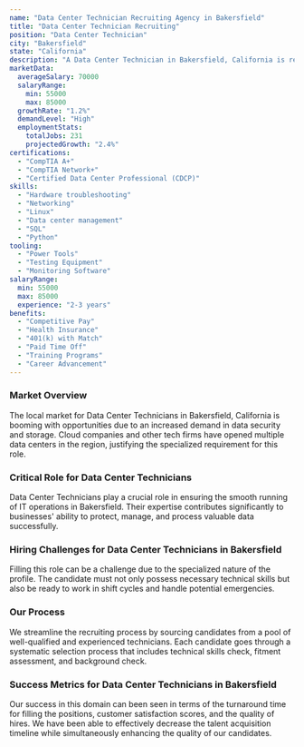 ```yaml
---
name: "Data Center Technician Recruiting Agency in Bakersfield"
title: "Data Center Technician Recruiting"
position: "Data Center Technician"
city: "Bakersfield"
state: "California"
description: "A Data Center Technician in Bakersfield, California is responsible for the management, maintenance, and troubleshooting of data center infrastructure and systems."
marketData:
  averageSalary: 70000
  salaryRange:
    min: 55000
    max: 85000
  growthRate: "1.2%"
  demandLevel: "High"
  employmentStats:
    totalJobs: 231
    projectedGrowth: "2.4%"
certifications:
  - "CompTIA A+"
  - "CompTIA Network+"
  - "Certified Data Center Professional (CDCP)"
skills:
  - "Hardware troubleshooting"
  - "Networking"
  - "Linux"
  - "Data center management"
  - "SQL"
  - "Python"
tooling:
  - "Power Tools"
  - "Testing Equipment"
  - "Monitoring Software"
salaryRange:
  min: 55000
  max: 85000
  experience: "2-3 years"
benefits:
  - "Competitive Pay"
  - "Health Insurance"
  - "401(k) with Match"
  - "Paid Time Off"
  - "Training Programs"
  - "Career Advancement"
---
```


### Market Overview
The local market for Data Center Technicians in Bakersfield, California is booming with opportunities due to an increased demand in data security and storage. Cloud companies and other tech firms have opened multiple data centers in the region, justifying the specialized requirement for this role.

### Critical Role for Data Center Technicians
Data Center Technicians play a crucial role in ensuring the smooth running of IT operations in Bakersfield. Their expertise contributes significantly to businesses' ability to protect, manage, and process valuable data successfully.

### Hiring Challenges for Data Center Technicians in Bakersfield
Filling this role can be a challenge due to the specialized nature of the profile. The candidate must not only possess necessary technical skills but also be ready to work in shift cycles and handle potential emergencies.

### Our Process
We streamline the recruiting process by sourcing candidates from a pool of well-qualified and experienced technicians. Each candidate goes through a systematic selection process that includes technical skills check, fitment assessment, and background check.

### Success Metrics for Data Center Technicians in Bakersfield
Our success in this domain can been seen in terms of the turnaround time for filling the positions, customer satisfaction scores, and the quality of hires. We have been able to effectively decrease the talent acquisition timeline while simultaneously enhancing the quality of our candidates.